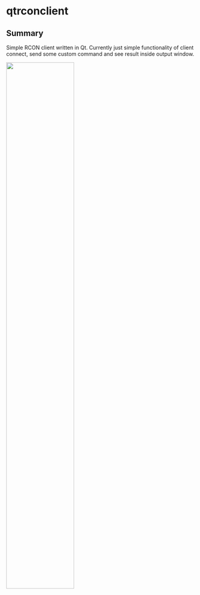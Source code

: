 # qtrconclient
## Summary
Simple RCON client written in Qt.
Currently just simple functionality of client connect, send some custom command and see result inside output window.

<img src="https://user-images.githubusercontent.com/25594311/27468279-a108ee6c-57f1-11e7-84f2-ab2c869665c9.png" width="60%"></img> 
